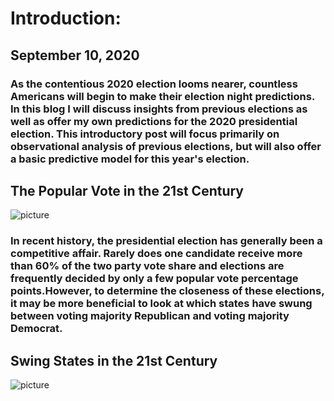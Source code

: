 # Introduction: 

## September 10, 2020

### As the contentious 2020 election looms nearer, countless Americans will begin to make their election night predictions. In this blog I will discuss insights from previous elections as well as offer my own predictions for the 2020 presidential election. This introductory post will focus primarily on observational analysis of previous elections, but will also offer a basic predictive model for this year's election. 

## The Popular Vote in the 21st Century

![picture](OwenBernstein.github.io/figures/PV_national_historical.png)

### In recent history, the presidential election has generally been a competitive affair. Rarely does one candidate receive more than 60% of the two party vote share and elections are frequently decided by only a few popular vote percentage points.However, to determine the closeness of these elections, it may be more beneficial to look at which states have swung between voting majority Republican and voting majority Democrat. 

## Swing States in the 21st Century

![picture](OwenBernstein.github.io/figures/swing_states_historical.png)